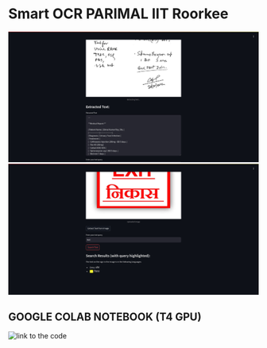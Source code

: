 # Smart OCR PARIMAL IIT Roorkee

![](https://github.com/prerona-2002/IIT_OCR/blob/main/WhatsApp%20Image%202024-09-30%20at%204.26.26%20PM%20(1).jpeg)
![](https://github.com/prerona-2002/IIT_OCR/blob/main/WhatsApp%20Image%202024-09-30%20at%204.26.26%20PM.jpeg)


## GOOGLE COLAB NOTEBOOK (T4 GPU) 
![link  to the code](https://github.com/prerona-2002/IIT_OCR/blob/main/IITOCR.ipynb)
